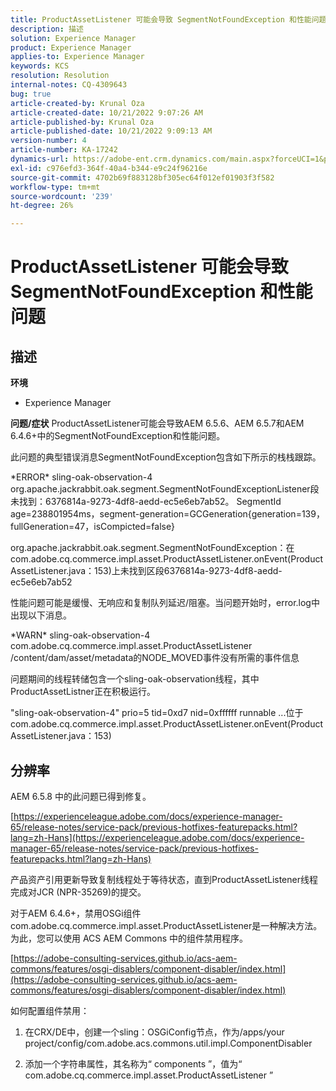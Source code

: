 ```yaml
---
title: ProductAssetListener 可能会导致 SegmentNotFoundException 和性能问题
description: 描述
solution: Experience Manager
product: Experience Manager
applies-to: Experience Manager
keywords: KCS
resolution: Resolution
internal-notes: CQ-4309643
bug: true
article-created-by: Krunal Oza
article-created-date: 10/21/2022 9:07:26 AM
article-published-by: Krunal Oza
article-published-date: 10/21/2022 9:09:13 AM
version-number: 4
article-number: KA-17242
dynamics-url: https://adobe-ent.crm.dynamics.com/main.aspx?forceUCI=1&pagetype=entityrecord&etn=knowledgearticle&id=f9b60fc7-1f51-ed11-bba2-0022480867fb
exl-id: c976efd3-364f-40a4-b344-e9c24f96216e
source-git-commit: 4702b69f883128bf305ec64f012ef01903f3f582
workflow-type: tm+mt
source-wordcount: '239'
ht-degree: 26%

---
```


# ProductAssetListener 可能会导致 SegmentNotFoundException 和性能问题

## 描述

<b>环境</b>
- Experience Manager



<b>问题/症状</b>
ProductAssetListener可能会导致AEM 6.5.6、AEM 6.5.7和AEM 6.4.6+中的SegmentNotFoundException和性能问题。



此问题的典型错误消息SegmentNotFoundException包含如下所示的栈栈跟踪。

\*ERROR\* sling-oak-observation-4 org.apache.jackrabbit.oak.segment.SegmentNotFoundExceptionListener段未找到：6376814a-9273-4df8-aedd-ec5e6eb7ab52。 SegmentId age=238801954ms，segment-generation=GCGeneration{generation=139，fullGeneration=47，isCompicted=false}

org.apache.jackrabbit.oak.segment.SegmentNotFoundException：在com.adobe.cq.commerce.impl.asset.ProductAssetListener.onEvent(ProductAssetListener.java：153)上未找到区段6376814a-9273-4df8-aedd-ec5e6eb7ab52



性能问题可能是缓慢、无响应和复制队列延迟/阻塞。当问题开始时，error.log中出现以下消息。

\*WARN\* sling-oak-observation-4 com.adobe.cq.commerce.impl.asset.ProductAssetListener /content/dam/asset/metadata的NODE_MOVED事件没有所需的事件信息



问题期间的线程转储包含一个sling-oak-observation线程，其中ProductAssetListner正在积极运行。

&quot;sling-oak-observation-4&quot; prio=5 tid=0xd7 nid=0xffffff runnable ...位于com.adobe.cq.commerce.impl.asset.ProductAssetListener.onEvent(ProductAssetListener.java：153)


## 分辨率


AEM 6.5.8 中的此问题已得到修复。

[https://experienceleague.adobe.com/docs/experience-manager-65/release-notes/service-pack/previous-hotfixes-featurepacks.html?lang=zh-Hans](https://experienceleague.adobe.com/docs/experience-manager-65/release-notes/service-pack/previous-hotfixes-featurepacks.html?lang=zh-Hans)

产品资产引用更新导致复制线程处于等待状态，直到ProductAssetListener线程完成对JCR (NPR-35269)的提交。



对于AEM 6.4.6+，禁用OSGi组件com.adobe.cq.commerce.impl.asset.ProductAssetListener是一种解决方法。 为此，您可以使用 ACS AEM Commons 中的组件禁用程序。

[https://adobe-consulting-services.github.io/acs-aem-commons/features/osgi-disablers/component-disabler/index.html](https://adobe-consulting-services.github.io/acs-aem-commons/features/osgi-disablers/component-disabler/index.html)



如何配置组件禁用：

1. 在CRX/DE中，创建一个sling：OSGiConfig节点，作为/apps/your project/config/com.adobe.acs.commons.util.impl.ComponentDisabler

2. 添加一个字符串属性，其名称为“ components ”，值为“ com.adobe.cq.commerce.impl.asset.ProductAssetListener ”
